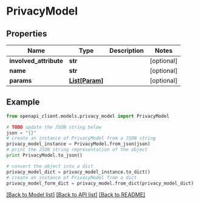 # PrivacyModel


## Properties

Name | Type | Description | Notes
------------ | ------------- | ------------- | -------------
**involved_attribute** | **str** |  | [optional] 
**name** | **str** |  | [optional] 
**params** | [**List[Param]**](Param.md) |  | [optional] 

## Example

```python
from openapi_client.models.privacy_model import PrivacyModel

# TODO update the JSON string below
json = "{}"
# create an instance of PrivacyModel from a JSON string
privacy_model_instance = PrivacyModel.from_json(json)
# print the JSON string representation of the object
print PrivacyModel.to_json()

# convert the object into a dict
privacy_model_dict = privacy_model_instance.to_dict()
# create an instance of PrivacyModel from a dict
privacy_model_form_dict = privacy_model.from_dict(privacy_model_dict)
```
[[Back to Model list]](../README.md#documentation-for-models) [[Back to API list]](../README.md#documentation-for-api-endpoints) [[Back to README]](../README.md)


